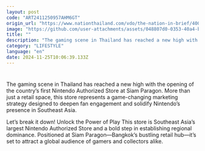 ```yaml
---
layout: post
code: "ART2411250957AHM6GT"
origin_url: "https://www.nationthailand.com/vdo/the-nation-in-brief/40043596"
image: "https://github.com/user-attachments/assets/048807d0-0353-40a4-b6f0-836db9447bbd"
title: ""
description: "The gaming scene in Thailand has reached a new high with the opening of the country’s first Nintendo Authorized Store at Siam Paragon."
category: "LIFESTYLE"
language: "en"
date: 2024-11-25T10:06:39.133Z
---
```


# 









The gaming scene in Thailand has reached a new high with the opening of the country’s first Nintendo Authorized Store at Siam Paragon. More than just a retail space, this store represents a game-changing marketing strategy designed to deepen fan engagement and solidify Nintendo’s presence in Southeast Asia.

Let’s break it down! Unlock the Power of Play This store is Southeast Asia’s largest Nintendo Authorized Store and a bold step in establishing regional dominance. Positioned at Siam Paragon—Bangkok’s bustling retail hub—it’s set to attract a global audience of gamers and collectors alike.